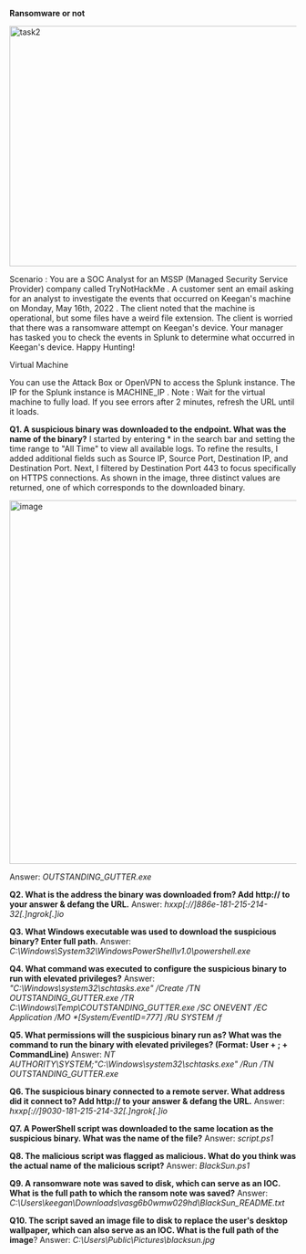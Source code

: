 **Ransomware or not**

<img width="741" height="421" alt="task2" src="https://github.com/user-attachments/assets/38b6bed2-101f-4bc1-88da-6c2be78aef35" />

Scenario : You are a SOC Analyst for an MSSP (Managed Security Service Provider) company called TryNotHackMe .
A customer sent an email asking for an analyst to investigate the events that occurred on Keegan's machine on Monday, May 16th, 2022 . The client noted that the machine is operational, but some files have a weird file extension. The client is worried that there was a ransomware attempt on Keegan's device. 
Your manager has tasked you to check the events in Splunk to determine what occurred in Keegan's device. 
Happy Hunting!

Virtual Machine

You can use the Attack Box or OpenVPN to access the Splunk instance.  The IP for the Splunk instance is MACHINE_IP . 
Note : Wait for the virtual machine to fully load. If you see errors after 2 minutes, refresh the URL until it loads. 

**Q1. A suspicious binary was downloaded to the endpoint. What was the name of the binary?**
I started by entering * in the search bar and setting the time range to "All Time" to view all available logs. To refine the results, I added additional fields such as Source IP, Source Port, Destination IP, and Destination Port.
Next, I filtered by Destination Port 443 to focus specifically on HTTPS connections. As shown in the image, three distinct values are returned, one of which corresponds to the downloaded binary.

<img width="1073" height="637" alt="image" src="https://github.com/user-attachments/assets/90c3507b-7c09-4226-b8bf-c38175aefe9d" />

Answer: _OUTSTANDING_GUTTER.exe_

**Q2. What is the address the binary was downloaded from? Add http:// to your answer & defang the URL.**
Answer: _hxxp[://]886e-181-215-214-32[.]ngrok[.]io_

**Q3. What Windows executable was used to download the suspicious binary? Enter full path.**
Answer: _C:\Windows\System32\WindowsPowerShell\v1.0\powershell.exe_

**Q4. What command was executed to configure the suspicious binary to run with elevated privileges?**
Answer: _"C:\Windows\system32\schtasks.exe" /Create /TN OUTSTANDING_GUTTER.exe /TR C:\Windows\Temp\COUTSTANDING_GUTTER.exe /SC ONEVENT /EC Application /MO *[System/EventID=777] /RU SYSTEM /f_

**Q5. What permissions will the suspicious binary run as? What was the command to run the binary with elevated privileges? (Format: User + ; + CommandLine)**
Answer: _NT AUTHORITY\SYSTEM;"C:\Windows\system32\schtasks.exe" /Run /TN OUTSTANDING_GUTTER.exe_

**Q6. The suspicious binary connected to a remote server. What address did it connect to? Add http:// to your answer & defang the URL.**
Answer: _hxxp[://]9030-181-215-214-32[.]ngrok[.]io_

**Q7. A PowerShell script was downloaded to the same location as the suspicious binary. What was the name of the file?**
Answer: _script.ps1_

**Q8. The malicious script was flagged as malicious. What do you think was the actual name of the malicious script?**
Answer: _BlackSun.ps1_

**Q9. A ransomware note was saved to disk, which can serve as an IOC. What is the full path to which the ransom note was saved?**
Answer: _C:\Users\keegan\Downloads\vasg6b0wmw029hd\BlackSun_README.txt_

**Q10. The script saved an image file to disk to replace the user's desktop wallpaper, which can also serve as an IOC. What is the full path of the image**?
Answer: _C:\Users\Public\Pictures\blacksun.jpg_

